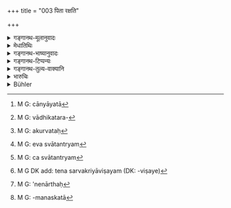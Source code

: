 +++
title = "003 पिता रक्षति"

+++

<details><summary>गङ्गानथ-मूलानुवादः</summary>

The father guards her during virginity, the husband guards her in youth, the sons guard her in old age; the woman is never fit for independence.—(iii).
</details>

<details><summary>मेधातिथिः</summary>

रक्षा नामानर्थप्रतीघातः । अनर्थस् त्व् अनाचरवृत्तातिक्रमेणाप्रवृत्तिपरेण चान्यायतो[^१०] धनहरणादिना परिभवः । तस्य प्रतीघातो निवारणम् । तत्पित्रादिभिः कर्तव्यम् । **रक्षतीति** भवन्तिर् लिङर्थे छान्दसत्वात् । ततो रक्षेद् इति विधेयप्रत्ययः । वयोविभागश्रवणं चाधिकतरदोषार्थम्[^११] । सर्व एव तु सर्वदा रक्षार्थम् अधिक्रियन्ते । **कौमार**ग्रहणं दानात् पूर्वकालोपलक्षणार्थम् । एवं **यौवनं** जीवद्भर्तृकायाः प्रदर्शनम् । अतश् च नित्यानुवाद एवायम् । यदा यदा यदधीना तदा तदा तेनावश्यं रक्षितव्या । तथा च जीवत्य् अपि भर्तरि पितुः पुत्रस्य चाधिकारः । तथादर्शितं मानवे । सर्व एते सर्वदा तत्संरक्षणम् कुर्युः[^१२] । कथ्यमानं तु ग्रन्थगौरवं करोति । 


[^१२]:
     M G: akurvataḥ


[^११]:
     M G: vādhikatara-


[^१०]:
     M G: cānyāyatā

> <u>ननु च</u> "बालया वा युवत्या वा" (म्ध् ५.१४५) इत्य् अनेनोक्तम् एवैतत् । 

- <u>मैवम्</u> । अन्यद् एवास्वातन्त्र्यम्[^१३] अन्या च रक्षा । तत्र चास्वातन्त्र्यम्[^१४] उपदिष्टम्, इह तु रक्षोच्यते ।[^१५] अन्यतन्त्राया अपि शक्यो ऽनर्थः[^१६] प्रतिहन्तुम् । 


[^१६]:
     M G: 'nenārthaḥ


[^१५]:
     M G DK add: tena sarvakriyāviṣayam (DK: -viṣaye)


[^१४]:
     M G: ca svātantryam


[^१३]:
     M G: eva svātantryam

- <u>ननु</u> चेहापि पठ्यते **न स्त्री स्वातन्त्र्यम् अर्हती**ति । 

- <u>उच्यते</u> । नानेन सर्वक्रियाविषयम् अस्वातन्त्र्यं विधीयते । किं तर्हि, नास्वतन्त्रान्यमनस्का[^१७] स्वात्मसंरक्षणाय प्रभवति शक्तिविकलत्वात् स्वतः । पञ्चमे तु वचनम् अस्वातन्त्र्यार्थम् अर्थान्तरस्य तत्रोक्तत्वात् ॥ ९.३ ॥


[^१७]:
     M G: -manaskatā
</details>

<details><summary>गङ्गानथ-भाष्यानुवादः</summary>

‘*Guarding*’ here stands for *averting of trouble*,—‘trouble’ consisting
in suffering caused by the transgression of the right course of conduct,
by illegal appropriation of property and so forth; and the ‘averting’ of
this consists in warding it off. This should be done by the father and
others.

The Present tense in ‘*guards*’ has the force of the Injunctive; such
use being a Vedic idiom; hence the word ‘*guards*’ should be taken to
mean ‘should guard’.

The mention of the three stages of her life separately is only meant to
show on whom lies the greater responsibility during a certain period of
the woman’s life. In reality all the male relatives are equally
responsible for her safety.

‘*Virginity*’—stands for the period preceding her being given away in
marriage.

Smilarly ‘*youth*’ stands for the period during which her husband is
alive.

Thus the words of the text are only reiterative of the actual state of
things; the sense being that the woman shall be guarded by that man
under whose tutilage she may he living at the time. It is for this
reason that even during her husband’s life-time, the responsibility for
the woman’s protection rests upon her father and her son also. This is
what has been declared in the laws of Manu; which means that all of them
shall guard her at all times; and this has not been stated in so many
words, as that would have made the text prolix.

“What is asserted here has been already declared above, under 5. 147.”

Not so; ‘independence’ is one thing and ‘guarding’ is another. 5.147 has
declared that woman shall not be ‘independent’, while the present text
lays down that she shall be ‘guarded’, as a matter of fact even while
the woman is ‘dependent’ upon some one else, she may be open to danger,
which has got to be averted.

“But in the present text also it is said that ‘the woman is not fit for
*independence*.”

Our answer to this is that the present text does not lay down that she
shall not be independent in regard to anything at all; all that it means
is that her mind being not quite under her control, she is not capable
of guarding herself, specially as she does not possess the requisite
strength. Under discourse V on the other hand, the absence of
‘independence’ laid down is in regard to something totally different
(*i.e*. her property).—(3).
</details>

<details><summary>गङ्गानथ-टिप्पन्यः</summary>

This verse is quoted in *Parāśaramādhava* (Prāyaścitta, p. 286);—in
*Vivādaratnākara* (p. 410);—in *Vyavahāra-Bālambhaṭṭī* (p. 608);—in
*Nṛsiṃhaprasāda* (Saṃskāra 66b);—and in *Saṃskāraratnamālā* (p. 674).
</details>

<details><summary>गङ्गानथ-तुल्य-वाक्यानि</summary>

*Mahābhārata* (13.46.14).—(Same as Manu.)

*Baudhāyana* (2-3.45).—‘They quote the following:—“Their father protects
them in childhood, their husband protects them in youth, and their sons
protect them in old age; a woman is never lit for independence.”’

*Vaśiṣṭha* (5.3).—‘They quote the following:—“Their fathers protect them
in childhood; their husbands protect them in youth; and their sons
protect them in old age; a woman is never fit for independence.”’

*Viṣṇu* (25.13).—‘To remain subject, in her infancy to her father, in
her youth, to her husband, and in her old age to her sons.’

*Yājñavalkya* (1.85-86).—‘The father shall guard her while she is a
maiden, her husband, when she has been married, and her son in old age;
in the absence of these, her relations; there is no independence for the
woman at any time. When deprived of her husband, she shall never live
apart from her father, mother, son, brother, father-in-law,
mother-in-law, or maternal uncle.’

*Smṛtyantara* (Aparārka, p. 109).—‘When there is no one left in the two
families (of her father and of her husband), the King becomes the master
and supporter of the woman; he shall support her and punish her if she
deviates from the path of duty.’

*Nārada* (Vivādaratnākara, p. 410).—‘Women, even though born of noble
families, become ruined by independence; that is why Prajāpati has
ordained that they shall not be independent.’

*Nārada* (Vivādaratnākara, p. 111).—‘On the death of her husband, if the
widow is without a son, the members of her husband’s family shall be her
masters; they shall take it upon themselves to protect and support her.
If the husband's family has perished, and not a single member of it is
left, her father’s family shall be her master. When there is no one left
in either of the two families, the King becomes her lord and protector;
it is for him to protect her and punish her if she deviates from the
right path.’
</details>

<details><summary>भारुचिः</summary>

एवं च सति [न] राजनि भर्तर्य् एव वासाम् अस्वातन्त्र्यम्, किं तर्हि यथावयः पित्रादिषु । तत्संरक्षणपरे च वाक्ये न पित्रादयो वयोविभागाश्रयेण हित्रादिस्त्रीणां रक्षितारो नियम्यन्ते । एवं च सति सर्वदा सर्वेषां तद्रक्षणोपदेशो ऽयं सामर्थ्याद् विज्ञेयः । सर्वत्र लड् द्रष्टव्यो विध्यर्थे रक्षेद् इत्य् एवं छान्दसत्वाविशेषात् । स्मृतेर् युक्तं तल्लक्षणम् अत्र । यतश् चैतद् एवम् अतः ॥ ९.३ ॥
</details>

<details><summary>Bühler</summary>

003	Her father protects (her) in childhood, her husband protects (her) in youth, and her sons protect (her) in old age; a woman is never fit for independence.
</details>
